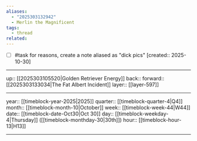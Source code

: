 ```yaml
---
aliases:
  - "2025303132942"
  - Merlin the Magnificent
tags:
  - thread
related:
---
```


- [ ] #task for reasons, create a note aliased as "dick pics"  [created:: 2025-10-30]

***

up:: [[2025303105520|Golden Retriever Energy]]
back:: 
forward:: [[2025303133034|The Fat Albert Incident]]
layer:: [[layer-597]]

***

year:: [[timeblock-year-2025|2025]]
quarter:: [[timeblock-quarter-4|Q4]]
month:: [[timeblock-month-10|October]]
week:: [[timeblock-week-44|W44]]
date:: [[timeblock-date-Oct30|Oct 30]]
day:: [[timeblock-weekday-4|Thursday]] ([[timeblock-monthday-30|30th]])
hour:: [[timeblock-hour-13|H13]]

***
